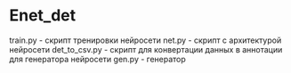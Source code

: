 # Enet_det
train.py - скрипт тренировки нейросети
net.py - скрипт с архитектурой нейросети
det_to_csv.py - скрипт для конвертации данных в аннотации для генератора нейросети
gen.py - генератор 
